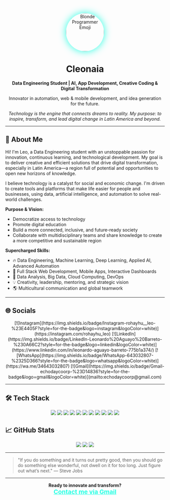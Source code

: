 <!-- Banner/Avatar -->
<p align="center">
  <img src="https://em-content.zobj.net/source/microsoft-teams/363/man-technologist_1f468-200d-1f4bb.png" width="120" style="border-radius:50%;box-shadow:0 0 24px #23ffe3;" alt="Blonde Programmer Emoji"/>
</p>

<h1 align="center">Cleonaia</h1>
<p align="center"><b>Data Engineering Student | AI, App Development, Creative Coding & Digital Transformation</b></p>
<p align="center">Innovator in automation, web & mobile development, and idea generation for the future.</p>

<p align="center">
  <i>Technology is the engine that connects dreams to reality. My purpose: to inspire, transform, and lead digital change in Latin America and beyond.</i>
</p>

---

## 🚀 About Me

Hi! I'm Leo, a Data Engineering student with an unstoppable passion for innovation, continuous learning, and technological development. My goal is to deliver creative and efficient solutions that drive digital transformation, especially in Latin America—a region full of potential and opportunities to open new horizons of knowledge.

I believe technology is a catalyst for social and economic change. I'm driven to create tools and platforms that make life easier for people and businesses, using data, artificial intelligence, and automation to solve real-world challenges.

**Purpose & Vision:**
- Democratize access to technology
- Promote digital education
- Build a more connected, inclusive, and future-ready society
- Collaborate with multidisciplinary teams and share knowledge to create a more competitive and sustainable region

**Supercharged Skills:**
- 🔥 Data Engineering, Machine Learning, Deep Learning, Applied AI, Advanced Automation
- 🚀 Full Stack Web Development, Mobile Apps, Interactive Dashboards
- 🧠 Data Analysis, Big Data, Cloud Computing, DevOps
- 💡 Creativity, leadership, mentoring, and strategic vision
- 🌎 Multicultural communication and global teamwork

---

## 🌐 Socials

<div align="center">
  [![Instagram](https://img.shields.io/badge/Instagram-rohayhu__leo-%23E4405F?style=for-the-badge&logo=instagram&logoColor=white)](https://instagram.com/rohayhu_leo)
  [![LinkedIn](https://img.shields.io/badge/LinkedIn-Leonardo%20Aguayo%20Barreto-%230A66C2?style=for-the-badge&logo=linkedin&logoColor=white)](https://www.linkedin.com/in/leonardo-aguayo-barreto-775b1a374/)
  [![WhatsApp](https://img.shields.io/badge/WhatsApp-643032807-%2325D366?style=for-the-badge&logo=whatsapp&logoColor=white)](https://wa.me/34643032807)
  [![Gmail](https://img.shields.io/badge/Gmail-echodaycoorp-%23D14836?style=for-the-badge&logo=gmail&logoColor=white)](mailto:echodaycoorp@gmail.com)
</div>


---

## 🛠️ Tech Stack

<div align="center">
  <img src="https://img.shields.io/badge/Python-3776AB?style=for-the-badge&logo=python&logoColor=white"/>
  <img src="https://img.shields.io/badge/SQL-4479A1?style=for-the-badge&logo=mysql&logoColor=white"/>
  <img src="https://img.shields.io/badge/JavaScript-F7DF1E?style=for-the-badge&logo=javascript&logoColor=black"/>
  <img src="https://img.shields.io/badge/HTML5-E34F26?style=for-the-badge&logo=html5&logoColor=white"/>
  <img src="https://img.shields.io/badge/CSS3-1572B6?style=for-the-badge&logo=css3&logoColor=white"/>
  <img src="https://img.shields.io/badge/Node.js-339933?style=for-the-badge&logo=nodedotjs&logoColor=white"/>
  <img src="https://img.shields.io/badge/React-61DAFB?style=for-the-badge&logo=react&logoColor=black"/>
  <img src="https://img.shields.io/badge/AI-23ffe3?style=for-the-badge&logo=ai&logoColor=black"/>
  <img src="https://img.shields.io/badge/Cloud-Azure-0078D4?style=for-the-badge&logo=microsoftazure&logoColor=white"/>
  <img src="https://img.shields.io/badge/Big%20Data-Hadoop-FCC624?style=for-the-badge&logo=apachehadoop&logoColor=black"/>
  <img src="https://img.shields.io/badge/Power%20BI-F2C811?style=for-the-badge&logo=powerbi&logoColor=black"/>
</div>

## 📈 GitHub Stats

<p align="center">
  <img src="https://github-readme-stats.vercel.app/api?username=cleonaia&show_icons=true&theme=radical"/>
  <img src="https://github-readme-streak-stats.herokuapp.com/?user=cleonaia&theme=radical"/>
  <img src="https://github-readme-stats.vercel.app/api/top-langs/?username=cleonaia&layout=compact&theme=radical"/>
</p>


---

> "If you do something and it turns out pretty good, then you should go do something else wonderful, not dwell on it for too long. Just figure out what’s next." — Steve Jobs

---

<p align="center">
  <b>Ready to innovate and transform?</b><br>
  <a href="mailto:1707505@uab.cat" style="font-size:1.2rem;font-weight:700;color:#23ffe3;">Contact me via Gmail</a>
</p>
